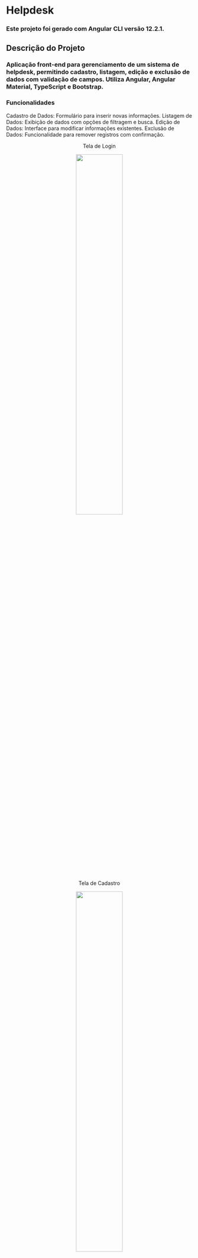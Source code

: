 # Helpdesk
### Este projeto foi gerado com Angular CLI versão 12.2.1.

## Descrição do Projeto
### Aplicação front-end para gerenciamento de um sistema de helpdesk, permitindo cadastro, listagem, edição e exclusão de dados com validação de campos. Utiliza Angular, Angular Material, TypeScript e Bootstrap.

### Funcionalidades
Cadastro de Dados: Formulário para inserir novas informações.
Listagem de Dados: Exibição de dados com opções de filtragem e busca.
Edição de Dados: Interface para modificar informações existentes.
Exclusão de Dados: Funcionalidade para remover registros com confirmação.

 <p align="center"> Tela de Login</p>
<div align="center">
  <img src="https://github.com/user-attachments/assets/42db5a41-4689-44b7-b999-bc66e5f1e4be" width="50%" />
</div>

<p align="center"> Tela de Cadastro</p>
<div align="center">
  <img src="https://github.com/user-attachments/assets/af70972c-bd46-47e5-8664-e8b522c9aec8" width="50%" />
</div>

<p align="center"> Telas de Listagem com paginação</p>
<div align="center">
  <div style="display: flex; justify-content: center; gap: 10px;">
    <img src="https://github.com/user-attachments/assets/0dc73012-11e2-43a6-b61a-e824f375aecb" width="100%" />
    <img src="https://github.com/user-attachments/assets/1aca31e2-d2c7-4759-94a2-859fbf60097a" width="100%" />
  </div> 
</div>

## Servidor de Desenvolvimento
### Execute ng serve para iniciar o servidor de desenvolvimento. Navegue até http://localhost:4200/. O aplicativo será recarregado automaticamente se você alterar qualquer um dos arquivos de origem.

## Gerar Código
### Execute ng generate component component-name para gerar um novo componente. Você também pode usar ng generate directive|pipe|service|class|guard|interface|enum|module.

## Build
### Execute ng build para construir o projeto. Os artefatos da construção serão armazenados no diretório dist/.

## Testes Unitários
### Execute ng test para executar os testes unitários usando Karma.

## Testes End-to-End
### Execute ng e2e para executar testes end-to-end usando uma plataforma de sua escolha. Para usar este comando, você precisa primeiro adicionar um pacote que implemente as capacidades de teste end-to-end.

## Ajuda Adicional
### Para obter mais ajuda sobre o Angular CLI, use ng help ou consulte a Visão Geral e Referência de Comandos do Angular CLI.
